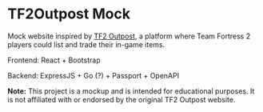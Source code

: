 # TF2Outpost Mock

Mock website inspired by [TF2 Outpost](https://wiki.archiveteam.org/index.php/TF2_Outpost), a platform where Team Fortress 2 players could list and trade their in-game items.

Frontend: React + Bootstrap

Backend: ExpressJS + Go (?) + Passport + OpenAPI

**Note:** This project is a mockup and is intended for educational purposes. It is not affiliated with or endorsed by the original TF2 Outpost website.
